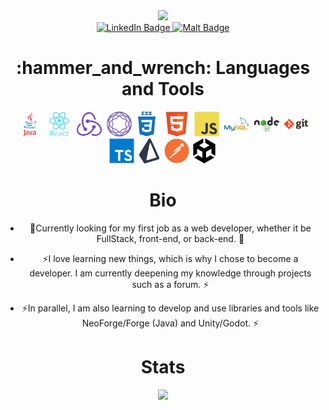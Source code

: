 <div id="header" align="center">
  <img src="https://media.giphy.com/media/UYsiUluXSlMXHerGqQ/giphy.gif" width="250"/>
  <div id="badges">
    <a href="https://www.linkedin.com/in/bastien-b-devweb/">
      <img src="https://img.shields.io/badge/LinkedIn-blue?style=for-the-badge&logo=linkedin&logoColor=white" alt="LinkedIn Badge"/>
    </a>
    <a href="https://www.malt.fr/profile/bastienbourgine">
      <img src="https://img.shields.io/badge/Malt-red?style=for-the-badge&logo=malt&logoColor=white" alt="Malt Badge"/>
    </a>
  </div>
</div>

<div id="techno" align="center" >

  <h1> :hammer_and_wrench: Languages and Tools</h1>
  
  <div>
  <img src="https://github.com/devicons/devicon/blob/master/icons/java/java-original-wordmark.svg" title="Java" alt="Java" width="40" height="40"/>&nbsp;
  <img src="https://github.com/devicons/devicon/blob/master/icons/react/react-original-wordmark.svg" title="React" alt="React" width="40" height="40"/>&nbsp;
  <img src="https://github.com/devicons/devicon/blob/master/icons/redux/redux-original.svg" title="Redux" alt="Redux " width="40" height="40"/>&nbsp;
  <img src="https://github.com/devicons/devicon/blob/master/icons/reactnavigation/reactnavigation-original.svg" title="reactnav" **alt="reactnav" width="40" height="40"/>
  <img src="https://github.com/devicons/devicon/blob/master/icons/css3/css3-plain-wordmark.svg"  title="CSS3" alt="CSS" width="40" height="40"/>&nbsp;
  <img src="https://github.com/devicons/devicon/blob/master/icons/html5/html5-original.svg" title="HTML5" alt="HTML" width="40" height="40"/>&nbsp;
  <img src="https://github.com/devicons/devicon/blob/master/icons/javascript/javascript-original.svg" title="JavaScript" alt="JavaScript" width="40" height="40"/>&nbsp;
  <img src="https://github.com/devicons/devicon/blob/master/icons/mysql/mysql-original-wordmark.svg" title="MySQL"  alt="MySQL" width="40" height="40"/>&nbsp;
  <img src="https://github.com/devicons/devicon/blob/master/icons/nodejs/nodejs-original-wordmark.svg" title="NodeJS" alt="NodeJS" width="40" height="40"/>&nbsp;
  <img src="https://github.com/devicons/devicon/blob/master/icons/git/git-original-wordmark.svg" title="Git" **alt="Git" width="40" height="40"/>
  <img src="https://github.com/devicons/devicon/blob/master/icons/typescript/typescript-original.svg" title="TS" **alt="TS" width="40" height="40"/>
  <img src="https://github.com/devicons/devicon/blob/master/icons/prisma/prisma-original.svg" title="Prisma" **alt="prisma" width="40" height="40"/>
  <img src="https://github.com/devicons/devicon/blob/master/icons/postman/postman-plain.svg" title="Postman" **alt="postman" width="40" height="40"/>
  <img src="https://github.com/devicons/devicon/blob/master/icons/unity/unity-plain.svg" title="Unity" **alt="unity" width="40" height="40"/>
  
</div>
  
</div>



<div id="bio" align="center">

  <h1>Bio</h1>
  
- :telescope:Currently looking for my first job as a web developer, whether it be FullStack, front-end, or back-end. :telescope:

- :zap:I love learning new things, which is why I chose to become a developer. I am currently deepening my knowledge through projects such as a forum. :zap:
  
- :zap:In parallel, I am also learning to develop and use libraries and tools like NeoForge/Forge (Java) and Unity/Godot. :zap:

</div>

<div id="bio" align="center">
  <h1>Stats</h1>
    <a href="https://git.io/streak-stats"><img src="https://github-readme-streak-stats.herokuapp.com?user=Saaoz&theme=dark&mode=weekly"/></a>
</div>

